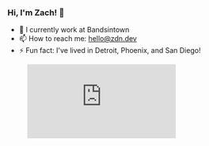 ### Hi, I'm Zach! 👋

- 🔭 I currently work at Bandsintown
- 📫 How to reach me: hello@zdn.dev
- ⚡ Fun fact: I've lived in Detroit, Phoenix, and San Diego!

<figure><embed src="https://wakatime.com/share/@0de7ed28-532d-4da5-900a-e932e6187432/de308a12-1e5c-4ecb-9470-a91716d41a34.svg"></embed></figure>

<!--
**ZachNusbaum/ZachNusbaum** is a ✨ _special_ ✨ repository because its `README.md` (this file) appears on your GitHub profile.

Here are some ideas to get you started:

- 🔭 I’m currently working on ...
- 🌱 I’m currently learning ...
- 👯 I’m looking to collaborate on ...
- 🤔 I’m looking for help with ...
- 💬 Ask me about ...
- 📫 How to reach me: ...
- 😄 Pronouns: ...
- ⚡ Fun fact: ...
-->
